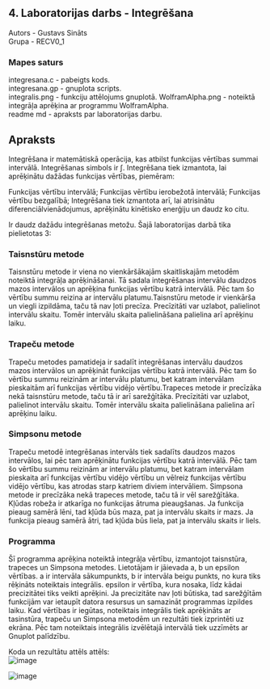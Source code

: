 ## 4. Laboratorijas darbs - Integrēšana
Autors - Gustavs Sināts  
Grupa - RECV0_1
### Mapes saturs  
integresana.c - pabeigts kods.   
integresana.gp - gnuplota scripts.  
integralis.png - funkciju attēlojums gnuplotā.
WolframAlpha.png - noteiktā integrāļa aprēķina ar programmu WolframAlpha.  
readme md - apraksts par laboratorijas darbu. 

  

## Apraksts  

Integrēšana ir matemātiskā operācija, kas atbilst funkcijas vērtības summai intervālā. Integrēšanas simbols ir ∫.
Integrēšana tiek izmantota, lai aprēķinātu dažādas funkcijas vērtības, piemēram:  
  
Funkcijas vērtību intervālā;
Funkcijas vērtību ierobežotā intervālā;
Funkcijas vērtību bezgalībā;
Integrēšana tiek izmantota arī, lai atrisinātu diferenciālvienādojumus, aprēķinātu kinētisko enerģiju un daudz ko citu.

Ir daudz dažādu integrēšanas metožu. Šajā laboratorijas darbā tika pielietotas 3:

### Taisnstūru metode  
Taisnstūru metode ir viena no vienkāršākajām skaitliskajām metodēm noteiktā integrāļa aprēķināšanai. Tā sadala integrēšanas intervālu daudzos mazos intervālos un aprēķina funkcijas vērtību katrā intervālā. Pēc tam šo vērtību summu reizina ar intervālu platumu.Taisnstūru metode ir vienkārša un viegli izpildāma, taču tā nav ļoti precīza. Precīzitāti var uzlabot, palielinot intervālu skaitu. Tomēr intervālu skaita palielināšana palielina arī aprēķinu laiku.

### Trapeču metode
Trapeču metodes pamatideja ir sadalīt integrēšanas intervālu daudzos mazos intervālos un aprēķināt funkcijas vērtību katrā intervālā. Pēc tam šo vērtību summu reizinām ar intervālu platumu, bet katram intervālam pieskaitām arī funkcijas vērtību vidējo vērtību.Trapeces metode ir precīzāka nekā taisnstūru metode, taču tā ir arī sarežģītāka. Precīzitāti var uzlabot, palielinot intervālu skaitu. Tomēr intervālu skaita palielināšana palielina arī aprēķinu laiku.

### Simpsonu metode
Trapeču metodē  integrēšanas intervāls tiek sadalīts daudzos mazos intervālos, lai pēc tam aprēķinātu funkcijas vērtību katrā intervālā. Pēc tam šo vērtību summu reizinām ar intervālu platumu, bet katram intervālam pieskaita arī funkcijas vērtību vidējo vērtību un vēlreiz funkcijas vērtību vidējo vērtību, kas atrodas starp katriem diviem intervāliem. Simpsona metode ir precīzāka nekā trapeces metode, taču tā ir vēl sarežģītāka. Kļūdas robeža ir atkarīga no funkcijas ātruma pieaugšanas. Ja funkcija pieaug samērā lēni, tad kļūda būs maza, pat ja intervālu skaits ir mazs. Ja funkcija pieaug samērā ātri, tad kļūda būs liela, pat ja intervālu skaits ir liels.




### Programma  
Šī programma aprēķina noteiktā integrāļa vērtību, izmantojot taisnstūra, trapeces un Simpsona metodes. Lietotājam ir jāievada a, b un epsilon vērtības. a ir intervāla sākumpunkts, b ir intervāla beigu punkts, no kura tiks rēķināts noteiktais integrālis. epsilon ir vērtība, kura nosaka, līdz kādai precizitātei tiks veikti aprēķini. Ja precizitāte nav ļoti būtiska, tad sarežģītām funkcijām var ietaupīt datora resursus un samazināt programmas izpildes laiku. Kad vērtības ir iegūtas, noteiktais integrālis tiek aprēķināts ar tasinstūra, trapeču un Simpsona metodēm un rezultāti tiek izprintēti uz ekrāna. Pēc tam noteiktais integrālis izvēlētajā intervālā tiek uzzīmēts ar Gnuplot palīdzību.
   
Koda un rezultātu attēls attēls:  
![image](https://github.com/GustavsSinats/RTR105_2023_01/assets/144107004/b416a1ec-2070-43d2-8185-f967232b9912)  

![image](https://github.com/GustavsSinats/RTR105_2023_01/assets/144107004/616a65b3-2c9e-44ba-ba24-105d4f840846)



    
